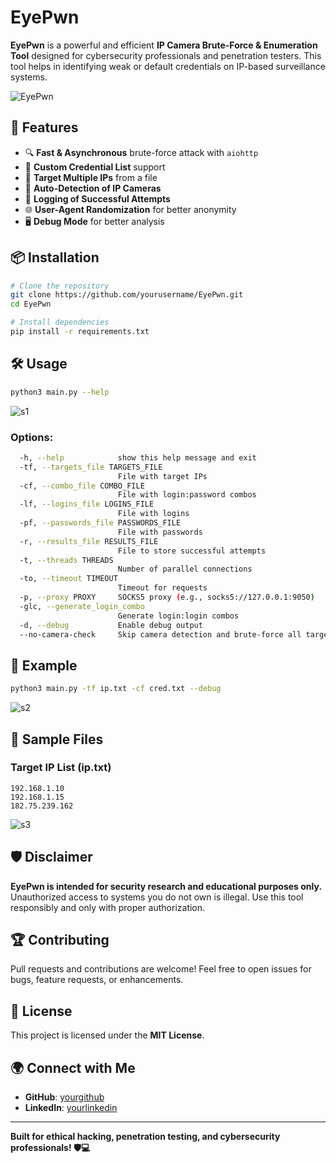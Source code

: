 # EyePwn

**EyePwn** is a powerful and efficient **IP Camera Brute-Force & Enumeration Tool** designed for cybersecurity professionals and penetration testers. This tool helps in identifying weak or default credentials on IP-based surveillance systems.

![EyePwn](https://github.com/user-attachments/assets/e4a1ba08-34e0-4525-b9c4-1a9daa6cde6e)


## 🚀 Features
- 🔍 **Fast & Asynchronous** brute-force attack with `aiohttp`
- 🔑 **Custom Credential List** support
- 🎯 **Target Multiple IPs** from a file
- 📡 **Auto-Detection of IP Cameras**
- 📜 **Logging of Successful Attempts**
- 🌐 **User-Agent Randomization** for better anonymity
- 🖥️ **Debug Mode** for better analysis

## 📦 Installation
```bash
# Clone the repository
git clone https://github.com/yourusername/EyePwn.git
cd EyePwn

# Install dependencies
pip install -r requirements.txt
```

## 🛠️ Usage
```bash
python3 main.py --help
```

![s1](https://github.com/user-attachments/assets/61514c67-c230-4682-968f-e210198b2672)


### Options:
```bash
  -h, --help            show this help message and exit
  -tf, --targets_file TARGETS_FILE
                        File with target IPs
  -cf, --combo_file COMBO_FILE
                        File with login:password combos
  -lf, --logins_file LOGINS_FILE
                        File with logins
  -pf, --passwords_file PASSWORDS_FILE
                        File with passwords
  -r, --results_file RESULTS_FILE
                        File to store successful attempts
  -t, --threads THREADS
                        Number of parallel connections
  -to, --timeout TIMEOUT
                        Timeout for requests
  -p, --proxy PROXY     SOCKS5 proxy (e.g., socks5://127.0.0.1:9050)
  -glc, --generate_login_combo
                        Generate login:login combos
  -d, --debug           Enable debug output
  --no-camera-check     Skip camera detection and brute-force all targets
```


## 📌 Example
```bash
python3 main.py -tf ip.txt -cf cred.txt --debug
```

![s2](https://github.com/user-attachments/assets/576d3beb-f874-454d-bb38-264d947c0bd6)


## 📜 Sample Files
### **Target IP List (ip.txt)**
```
192.168.1.10
192.168.1.15
182.75.239.162
```

![s3](https://github.com/user-attachments/assets/4df8f7d4-cdb6-448c-8495-30550e7fb0d7)


## 🛡️ Disclaimer
**EyePwn is intended for security research and educational purposes only.** Unauthorized access to systems you do not own is illegal. Use this tool responsibly and only with proper authorization.

## 🏆 Contributing
Pull requests and contributions are welcome! Feel free to open issues for bugs, feature requests, or enhancements.

## 📜 License
This project is licensed under the **MIT License**.

## 🌍 Connect with Me
- **GitHub**: [yourgithub](https://github.com/Hasan-Malek)
- **LinkedIn**: [yourlinkedin](https://www.linkedin.com/in/hasan-malek-125036297/)

---
**Built for ethical hacking, penetration testing, and cybersecurity professionals! 🛡️💻**

